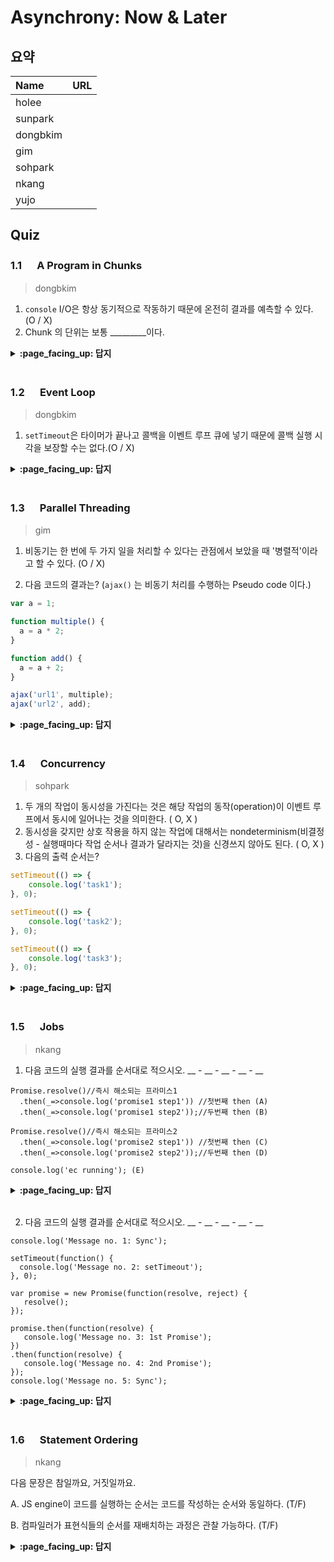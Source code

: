 # Asynchrony: Now & Later

## 요약
| Name | URL |
|:---|:---|
| holee |  |
| sunpark |  |
| dongbkim |  |
| gim |  |
| sohpark |  |
| nkang |  |
| yujo |  |

## Quiz
### 1.1 　  A Program in Chunks

> dongbkim

1. `console` I/O은 항상 동기적으로 작동하기 때문에 온전히 결과를 예측할 수 있다. (O / X)
2. Chunk 의 단위는 보통 _________이다.


<details>
<summary> <b> :page_facing_up: 답지 </b>  </summary>
<div markdown="1">

1. `console` I/O은 항상 동기적으로 작동하기 때문에 온전히 결과를 예측할 수 있다. (O / **X**)
`console` I/O는 성능상 유리할 경우 백그라운드에서 비동기적으로 처리되므로 "항상 동기적으로 작동된다"는 것은 옳지 않으며,  그로 인한 지연 발생 가능성 때문에 예상치 못한 결과를 얻게 될 수 있으므로 "온전히 결과를 예측할 수 있다"고 볼 수 없다.
 it may perform better (from the page/UI perspective) for a browser to handle console I/O asynchronously in the background, without you perhaps even knowing that occurred. ...(중략)... Just be aware of this possible asynchronicity in I/O in case you ever run into issues in debugging where objects have been modified after a console.log(..) statement and yet you see the unexpected modifications show up.

2. Chunk 의 단위는 보통 **function** 이다.


</div>
</details>
<br>


### 1.2 　  Event Loop

> dongbkim

1. `setTimeout`은 타이머가 끝나고 콜백을 이벤트 루프 큐에 넣기 때문에 콜백 실행 시각을 보장할 수는 없다.(O / X)

<details>
<summary> <b> :page_facing_up: 답지 </b>  </summary>
<div markdown="1">

1. `setTimeout`은 타이머가 끝나고 콜백을 이벤트 루프 큐에 넣기 때문에 콜백 실행 시각을 보장할 수는 없다.(O /** X**)

"`setTimeout`은 ... 콜백을 이벤트 루프 큐에 넣기 때문에 "이 틀렸다.
It's important to note that setTimeout(..) doesn't put your callback on the event loop queue. What it does is set up a timer;


</div>
</details>
<br>


### 1.3 　  Parallel Threading

> gim

1. 비동기는 한 번에 두 가지 일을 처리할 수 있다는 관점에서 보았을 때 '병렬적'이라고 할 수 있다. (O / X)

2. 다음 코드의 결과는? (`ajax()` 는 비동기 처리를 수행하는 Pseudo code 이다.)

```js
var a = 1;

function multiple() {
  a = a * 2;
}

function add() {
  a = a + 2;
}

ajax('url1', multiple);
ajax('url2', add);
```

<details>
<summary> <b> :page_facing_up: 답지 </b>  </summary>
<div markdown="1">

1. 비동기적 수행은 한 번에 두 가지 일을 처리할 수 있다는 관점에서 보았을 때 '병렬적'이라고 할 수 있다. (O / __X__)

> 싱글 스레드로 동작하는 엔진과 호스팅 환경의 이벤트 루프의 상호 작용으로 적절하게 동기적으로 처리할 뿐이지만, 그 속도가 아주 빠르기 때문에 우리가 인식하기에는 '병렬적'으로 처리하는 것처럼 보일 수 있다.

2. 다음 코드의 결과는? (ajax() 는 비동기 처리를 수행하는 Pseudo code 이다.)

> 알 수 없다. 두 실행문 중 먼저 응답이 된 순서대로 콜백을 실행하게 되기 때문에 조건에 따라 달라질 수 있고, 이렇게 예측 불가능한 조건을 race condition(경합 조건)이라고 한다.

</div>
</details>
<br>

### 1.4 　  Concurrency

> sohpark

1. 두 개의 작업이 동시성을 가진다는 것은 해당 작업의 동작(operation)이 이벤트 루프에서 동시에 일어나는 것을 의미한다. ( O, X )
2. 동시성을 갖지만 상호 작용을 하지 않는 작업에 대해서는 nondeterminism(비결정성 - 실행때마다 작업 순서나 결과가 달라지는 것)을 신경쓰지 않아도 된다. ( O, X )
3. 다음의 출력 순서는?
```javascript
setTimeout(() => {
    console.log('task1');
}, 0);

setTimeout(() => {
    console.log('task2');
}, 0);

setTimeout(() => {
    console.log('task3');
}, 0);
```

<details>
<summary> <b> :page_facing_up: 답지 </b>  </summary>
<div markdown="1">

1. X
> "Process 1" and "Process 2" run concurrently (task-level parallel), but their individual events run sequentially on the event loop queue.
2. O
> As two or more "processes" are interleaving their steps/events concurrently within the same program, they don't necessarily need to interact with each other if the tasks are unrelated. If they don't interact, nondeterminism is perfectly acceptable.
3. 출력 순서는 적힌 순서대로 보장되지 않는다. 고로 매번 달라질 수 있기에 알 수가 없다.

</div>
</details>
<br>

### 1.5 　  Jobs


> nkang
1. 다음 코드의 실행 결과를 순서대로 적으시오. __ - __ - __ - __ - __
```
Promise.resolve()//즉시 해소되는 프라미스1
  .then(_=>console.log('promise1 step1')) //첫번째 then (A)
  .then(_=>console.log('promise1 step2'));//두번째 then (B)

Promise.resolve()//즉시 해소되는 프라미스2
  .then(_=>console.log('promise2 step1')) //첫번째 then (C)
  .then(_=>console.log('promise2 step2'));//두번째 then (D)

console.log('ec running'); (E)

```

<details>
<summary> <b> :page_facing_up: 답지 </b>  </summary>
<div markdown="1">

E-A-C-B-D
```
ec running
promise1 step1
promise2 step1
promise1 step2
promise2 step2
```
프라미스의 then은 즉시 잡큐에 넣도록 스펙에서 규정하고 있으므로 즉시 해소된다 하더라도 현재 실행 중인 EC가 완료된 후 다음 잡으로 실행됨.

resolve로 즉시 해소되어도 then의 함수는 바로 호출되지 않고 우선 EC가 다 해소된 이후 잡큐에서 꺼내 실행됨

- 처음 등장한 프라미스1의 첫 번째 then이 잡큐에 등록
- 이 시점에서 then은 실행되지 않으므로 두 번째 then은 무시
- 이어 두 번째 등장한 프라미스2의 첫 번째 then이 잡큐에 등록. 이제 잡큐에는 두 개의 PromiseJobs가 등록됨
- 마지막 줄의 console.log가 실행되어 현재의 ScriptJobs가 완료
- 잡큐에 있는 다음 잡인 1번에서 등록한 첫 번째 프라미스의 첫 번째 then이 실행, 그 결과 다시 then이 호출되어 이를 잡큐에 등록
- 두 번째 잡큐에 들어있는 잡은 두 번째 프라미스의 첫 번째 then임. 이것도 실행하면 그 결과 잡큐에 두 번째 then의 내용을 등록
- 이제 첫 번째 프라미스의 두 번째 then이 실행
- 이어서 두 번째 프라미스의 두 번째 then이 실행

</div>
</details>
<br>

2. 다음 코드의 실행 결과를 순서대로 적으시오. __ - __ - __ - __ - __
```
console.log('Message no. 1: Sync');

setTimeout(function() {
  console.log('Message no. 2: setTimeout');
}, 0);

var promise = new Promise(function(resolve, reject) {
   resolve();
});

promise.then(function(resolve) {
   console.log('Message no. 3: 1st Promise');
})
.then(function(resolve) {
   console.log('Message no. 4: 2nd Promise');
});
console.log('Message no. 5: Sync');

```

<details>
<summary> <b> :page_facing_up: 답지 </b>  </summary>
<div markdown="1">

1-5-3-4-2
```
Message no. 1: Sync
Message no. 5: Sync
Message no. 3: 1st Promise
Message no. 4: 2nd Promise
Message no. 2: setTimeout
```
Promise가 수행된 후에 반환되는 콜백은 Job Queue에 추가.

Job Queue는 이벤트 루프의 tick이 오면 큐에 있는 모든 작업을 수행.

그리고 그 뒤에 Task를 실행.

</div>
</details>
<br>

### 1.6 　  Statement Ordering

> nkang

다음 문장은 참일까요, 거짓일까요.

A. JS engine이 코드를 실행하는 순서는 코드를 작성하는 순서와 동일하다. (T/F)

B. 컴파일러가 표현식들의 순서를 재배치하는 과정은 관찰 가능하다. (T/F)


<details>
<summary> <b> :page_facing_up: 답지 </b>  </summary>
<div markdown="1">

F, F

</div>
</details>
<br>
